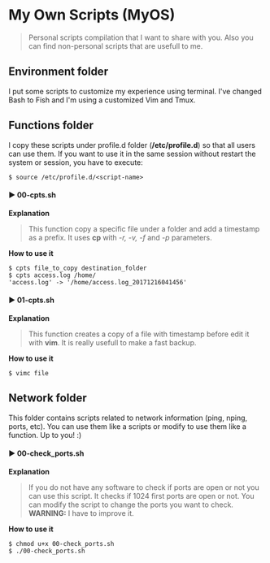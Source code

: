 # My Own Scripts (MyOS)

> Personal scripts compilation that I want to share with you. Also you can find non-personal scripts that are usefull to me.

## Environment folder

I put some scripts to customize my experience using terminal. I've changed Bash to Fish and I'm using a customized Vim and Tmux.

## Functions folder

I copy these scripts under profile.d folder (**/etc/profile.d**) so that all users can use them.
If you want to use it in the same session without restart the system or session, you have to execute:

~~~~
$ source /etc/profile.d/<script-name>
~~~~

#### :arrow_forward: 00-cpts.sh
**Explanation**
>
> This function copy a specific file under a folder and add a timestamp as a prefix. It uses **cp** with *-r, -v, -f* and *-p* parameters.

**How to use it**

~~~~
$ cpts file_to_copy destination_folder
$ cpts access.log /home/
'access.log' -> '/home/access.log_20171216041456'
~~~~

#### :arrow_forward: 01-cpts.sh
**Explanation**
>
> This function creates a copy of a file with timestamp before edit it with **vim**. It is really usefull to make a fast backup.

**How to use it**

~~~~
$ vimc file
~~~~

## Network folder

This folder contains scripts related to network information (ping, nping, ports, etc). You can use them like a scripts or modify to use them like a function. Up to you! :)

#### :arrow_forward: 00-check_ports.sh
**Explanation**
>
> If you do not have any software to check if ports are open or not you can use this script. It checks if 1024 first ports are open or not. You can modify the script to change the ports you want to check. **WARNING:** I have to improve it.

**How to use it**

~~~~
$ chmod u+x 00-check_ports.sh
$ ./00-check_ports.sh
~~~~
